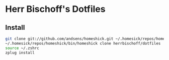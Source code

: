 # Herr Bischoff's Dotfiles

## Install

```zsh
git clone git://github.com/andsens/homeshick.git ~/.homesick/repos/homeshick
~/.homesick/repos/homeshick/bin/homeshick clone herrbischoff/dotfiles
source ~/.zshrc
zplug install
```
